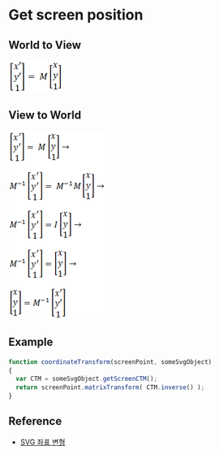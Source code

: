 # Get screen position

## World to View

![IC547351.png](../img/Canvas/get-screen-position/IC547351.png)

## View to World

![IC547358.png](../img/Canvas/get-screen-position/IC547358.png)

## Example

```javascript
function coordinateTransform(screenPoint, someSvgObject)
{
  var CTM = someSvgObject.getScreenCTM();
  return screenPoint.matrixTransform( CTM.inverse() );
}
```

## Reference

* [SVG 좌표 변형](https://msdn.microsoft.com/ko-kr/library/hh535760(v=vs.85).aspx)